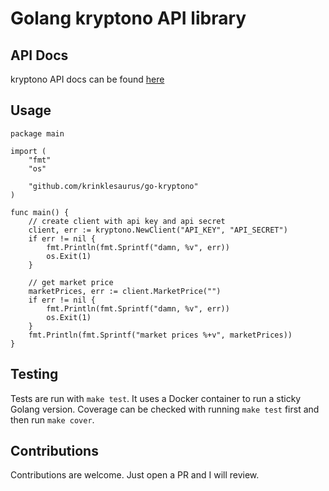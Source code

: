 # Golang kryptono API library

## API Docs

kryptono API docs can be found [here](https://kryptono.exchange/k/api)

## Usage

```
package main

import (
	"fmt"
	"os"

	"github.com/krinklesaurus/go-kryptono"
)

func main() {
	// create client with api key and api secret
	client, err := kryptono.NewClient("API_KEY", "API_SECRET")
	if err != nil {
		fmt.Println(fmt.Sprintf("damn, %v", err))
		os.Exit(1)
	}

	// get market price
	marketPrices, err := client.MarketPrice("")
	if err != nil {
		fmt.Println(fmt.Sprintf("damn, %v", err))
		os.Exit(1)
	}
	fmt.Println(fmt.Sprintf("market prices %+v", marketPrices))
}
```

## Testing

Tests are run with `make test`. It uses a Docker container to run a sticky Golang version. Coverage can be checked with running
`make test` first and then run `make cover`.

## Contributions

Contributions are welcome. Just open a PR and I will review.